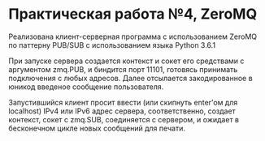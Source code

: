 # Практическая работа №4, ZeroMQ


Реализована клиент-серверная программа с использованием ZeroMQ по паттерну PUB/SUB с использованием языка Python 3.6.1


При запуске сервера создается контекст и сокет его средствами с аргументом zmq.PUB, и биндится порт 11101, готовясь принимать подключения с любых адресов. Далее отсылается закодированное в юникод введеное сообщение пользователя.

Запустившийся клиент просит ввести (или скипнуть enter’ом для localhost) IPv4 или IPv6 адрес сервера, соответственно, создает контекст, сокет с zmq.SUB, соединяется с сервером, и ожидает в бесконечном цикле новых сообщений для печати.

